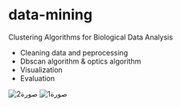 # data-mining
Clustering  Algorithms for Biological Data Analysis
* Cleaning data and peprocessing
* Dbscan algorithm  & optics algorithm
* Visualization
* Evaluation



![صورة2](https://user-images.githubusercontent.com/105629188/169648973-6048de34-180f-4190-a8b6-373cc98607d4.png)
![صورة1](https://user-images.githubusercontent.com/105629188/169648976-028e4a1b-cc00-41cf-83e4-561ab402e466.png)


